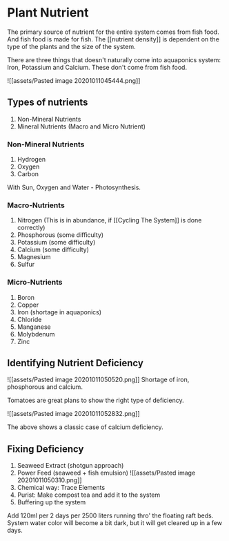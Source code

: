 # Plant Nutrient

The primary source of nutrient for the entire system comes from fish food. And fish food is made for fish. The [[nutrient density]] is dependent on the type of the plants and the size of the system.

There are three things that doesn't naturally come into aquaponics system: Iron, Potassium and Calcium. These don't come from fish food. 

![[assets/Pasted image 20201011045444.png]]

## Types of nutrients

1. Non-Mineral Nutrients
2. Mineral Nutrients (Macro and Micro Nutrient)

### Non-Mineral Nutrients

1. Hydrogen
2. Oxygen
3. Carbon

With Sun, Oxygen and Water - Photosynthesis.

### Macro-Nutrients
1. Nitrogen (This is in abundance, if [[Cycling The System]] is done correctly)
2. Phosphorous (some difficulty)
3. Potassium (some difficulty)
4. Calcium (some difficulty)
5. Magnesium
6. Sulfur


### Micro-Nutrients
1. Boron
2. Copper
3. Iron (shortage in aquaponics)
4. Chloride
5. Manganese
6. Molybdenum
7. Zinc

## Identifying Nutrient Deficiency

![[assets/Pasted image 20201011050520.png]] 
Shortage of iron, phosphorous and calcium. 


Tomatoes are great plans to show the right type of deficiency.

![[assets/Pasted image 20201011052832.png]]

The above shows a classic case of calcium deficiency.

## Fixing Deficiency

1. Seaweed Extract (shotgun approach)
2. Power Feed (seaweed + fish emulsion)
![[assets/Pasted image 20201011050310.png]]
3. Chemical way: Trace Elements
4. Purist: Make compost tea and add it to the system
5. Buffering up the system

Add 120ml per 2 days per 2500 liters running thro' the floating raft beds. System water color will become a bit dark, but it will get cleared up in a few days. 





